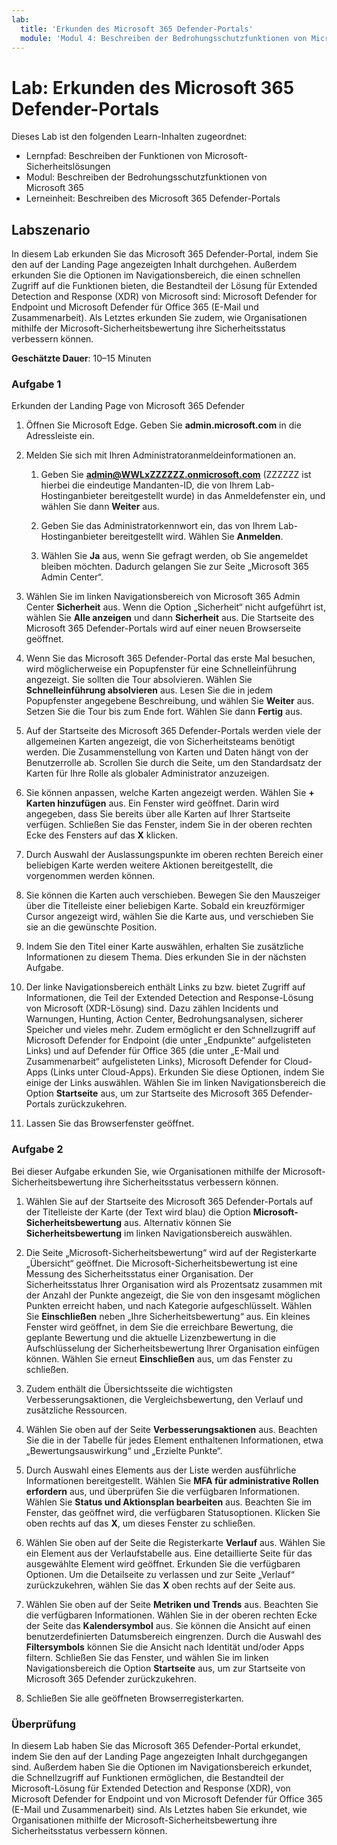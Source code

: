 ```yaml
---
lab:
  title: 'Erkunden des Microsoft 365 Defender-Portals'
  module: 'Modul 4: Beschreiben der Bedrohungsschutzfunktionen von Microsoft 365'
---
```



# <a name="lab-explore-the-microsoft-365-defender-portal"></a>Lab: Erkunden des Microsoft 365 Defender-Portals

Dieses Lab ist den folgenden Learn-Inhalten zugeordnet:

- Lernpfad: Beschreiben der Funktionen von Microsoft-Sicherheitslösungen
- Modul: Beschreiben der Bedrohungsschutzfunktionen von Microsoft 365
- Lerneinheit: Beschreiben des Microsoft 365 Defender-Portals

## <a name="lab-scenario"></a>Labszenario

In diesem Lab erkunden Sie das Microsoft 365 Defender-Portal, indem Sie den auf der Landing Page angezeigten Inhalt durchgehen. Außerdem erkunden Sie die Optionen im Navigationsbereich, die einen schnellen Zugriff auf die Funktionen bieten, die Bestandteil der Lösung für Extended Detection and Response (XDR) von Microsoft sind: Microsoft Defender for Endpoint und Microsoft Defender für Office 365 (E-Mail und Zusammenarbeit).  Als Letztes erkunden Sie zudem, wie Organisationen mithilfe der Microsoft-Sicherheitsbewertung ihre Sicherheitsstatus verbessern können.

**Geschätzte Dauer**: 10–15 Minuten

### <a name="task-1"></a>Aufgabe 1

Erkunden der Landing Page von Microsoft 365 Defender

1. Öffnen Sie Microsoft Edge. Geben Sie **admin.microsoft.com** in die Adressleiste ein.

1. Melden Sie sich mit Ihren Administratoranmeldeinformationen an.
    1. Geben Sie **admin@WWLxZZZZZZ.onmicrosoft.com** (ZZZZZZ ist hierbei die eindeutige Mandanten-ID, die von Ihrem Lab-Hostinganbieter bereitgestellt wurde) in das Anmeldefenster ein, und wählen Sie dann **Weiter** aus.

    1. Geben Sie das Administratorkennwort ein, das von Ihrem Lab-Hostinganbieter bereitgestellt wird. Wählen Sie **Anmelden**.
    1. Wählen Sie **Ja** aus, wenn Sie gefragt werden, ob Sie angemeldet bleiben möchten. Dadurch gelangen Sie zur Seite „Microsoft 365 Admin Center“.

1. Wählen Sie im linken Navigationsbereich von Microsoft 365 Admin Center **Sicherheit** aus.  Wenn die Option „Sicherheit“ nicht aufgeführt ist, wählen Sie **Alle anzeigen** und dann **Sicherheit** aus.  Die Startseite des Microsoft 365 Defender-Portals wird auf einer neuen Browserseite geöffnet.  

1. Wenn Sie das Microsoft 365 Defender-Portal das erste Mal besuchen, wird möglicherweise ein Popupfenster für eine Schnelleinführung angezeigt.  Sie sollten die Tour absolvieren.  Wählen Sie **Schnelleinführung absolvieren** aus.  Lesen Sie die in jedem Popupfenster angegebene Beschreibung, und wählen Sie **Weiter** aus. Setzen Sie die Tour bis zum Ende fort. Wählen Sie dann **Fertig** aus.

1. Auf der Startseite des Microsoft 365 Defender-Portals werden viele der allgemeinen Karten angezeigt, die von Sicherheitsteams benötigt werden. Die Zusammenstellung von Karten und Daten hängt von der Benutzerrolle ab. Scrollen Sie durch die Seite, um den Standardsatz der Karten für Ihre Rolle als globaler Administrator anzuzeigen.

1. Sie können anpassen, welche Karten angezeigt werden.  Wählen Sie **+ Karten hinzufügen** aus. Ein Fenster wird geöffnet. Darin wird angegeben, dass Sie bereits über alle Karten auf Ihrer Startseite verfügen.  Schließen Sie das Fenster, indem Sie in der oberen rechten Ecke des Fensters auf das **X** klicken.

1. Durch Auswahl der Auslassungspunkte im oberen rechten Bereich einer beliebigen Karte werden weitere Aktionen bereitgestellt, die vorgenommen werden können.  

1. Sie können die Karten auch verschieben. Bewegen Sie den Mauszeiger über die Titelleiste einer beliebigen Karte. Sobald ein kreuzförmiger Cursor angezeigt wird, wählen Sie die Karte aus, und verschieben Sie sie an die gewünschte Position.

1. Indem Sie den Titel einer Karte auswählen, erhalten Sie zusätzliche Informationen zu diesem Thema. Dies erkunden Sie in der nächsten Aufgabe.

1. Der linke Navigationsbereich enthält Links zu bzw. bietet Zugriff auf Informationen, die Teil der Extended Detection and Response-Lösung von Microsoft (XDR-Lösung) sind. Dazu zählen Incidents und Warnungen, Hunting, Action Center, Bedrohungsanalysen, sicherer Speicher und vieles mehr.  Zudem ermöglicht er den Schnellzugriff auf Microsoft Defender for Endpoint (die unter „Endpunkte“ aufgelisteten Links) und auf Defender für Office 365 (die unter „E-Mail und Zusammenarbeit“ aufgelisteten Links), Microsoft Defender for Cloud-Apps (Links unter Cloud-Apps).  Erkunden Sie diese Optionen, indem Sie einige der Links auswählen.   Wählen Sie im linken Navigationsbereich die Option **Startseite** aus, um zur Startseite des Microsoft 365 Defender-Portals zurückzukehren.

1. Lassen Sie das Browserfenster geöffnet.

### <a name="task-2"></a>Aufgabe 2

Bei dieser Aufgabe erkunden Sie, wie Organisationen mithilfe der Microsoft-Sicherheitsbewertung ihre Sicherheitsstatus verbessern können.

1. Wählen Sie auf der Startseite des Microsoft 365 Defender-Portals auf der Titelleiste der Karte (der Text wird blau) die Option **Microsoft-Sicherheitsbewertung** aus.  Alternativ können Sie **Sicherheitsbewertung** im linken Navigationsbereich auswählen.

1. Die Seite „Microsoft-Sicherheitsbewertung“ wird auf der Registerkarte „Übersicht“ geöffnet. Die Microsoft-Sicherheitsbewertung ist eine Messung des Sicherheitsstatus einer Organisation. Der Sicherheitsstatus Ihrer Organisation wird als Prozentsatz zusammen mit der Anzahl der Punkte angezeigt, die Sie von den insgesamt möglichen Punkten erreicht haben, und nach Kategorie aufgeschlüsselt. Wählen Sie **Einschließen** neben „Ihre Sicherheitsbewertung“ aus.  Ein kleines Fenster wird geöffnet, in dem Sie die erreichbare Bewertung, die geplante Bewertung und die aktuelle Lizenzbewertung in die Aufschlüsselung der Sicherheitsbewertung Ihrer Organisation einfügen können.  Wählen Sie erneut **Einschließen** aus, um das Fenster zu schließen.

1. Zudem enthält die Übersichtsseite die wichtigsten Verbesserungsaktionen, die Vergleichsbewertung, den Verlauf und zusätzliche Ressourcen.

1. Wählen Sie oben auf der Seite **Verbesserungsaktionen** aus.  Beachten Sie die in der Tabelle für jedes Element enthaltenen Informationen, etwa „Bewertungsauswirkung“ und „Erzielte Punkte“.  

1. Durch Auswahl eines Elements aus der Liste werden ausführliche Informationen bereitgestellt.  Wählen Sie **MFA für administrative Rollen erfordern** aus, und überprüfen Sie die verfügbaren Informationen.  Wählen Sie **Status und Aktionsplan bearbeiten** aus.  Beachten Sie im Fenster, das geöffnet wird, die verfügbaren Statusoptionen. Klicken Sie oben rechts auf das **X**, um dieses Fenster zu schließen.

1. Wählen Sie oben auf der Seite die Registerkarte **Verlauf** aus. Wählen Sie ein Element aus der Verlaufstabelle aus.  Eine detaillierte Seite für das ausgewählte Element wird geöffnet.  Erkunden Sie die verfügbaren Optionen.  Um die Detailseite zu verlassen und zur Seite „Verlauf“ zurückzukehren, wählen Sie das **X** oben rechts auf der Seite aus.

1. Wählen Sie oben auf der Seite **Metriken und Trends** aus.  Beachten Sie die verfügbaren Informationen.  Wählen Sie in der oberen rechten Ecke der Seite das **Kalendersymbol** aus.  Sie können die Ansicht auf einen benutzerdefinierten Datumsbereich eingrenzen.  Durch die Auswahl des **Filtersymbols** können Sie die Ansicht nach Identität und/oder Apps filtern.  Schließen Sie das Fenster, und wählen Sie im linken Navigationsbereich die Option **Startseite** aus, um zur Startseite von Microsoft 365 Defender zurückzukehren.

1. Schließen Sie alle geöffneten Browserregisterkarten.

### <a name="review"></a>Überprüfung

In diesem Lab haben Sie das Microsoft 365 Defender-Portal erkundet, indem Sie den auf der Landing Page angezeigten Inhalt durchgegangen sind. Außerdem haben Sie die Optionen im Navigationsbereich erkundet, die Schnellzugriff auf Funktionen ermöglichen, die Bestandteil der Microsoft-Lösung für Extended Detection and Response (XDR), von Microsoft Defender for Endpoint und von Microsoft Defender für Office 365 (E-Mail und Zusammenarbeit) sind.  Als Letztes haben Sie erkundet, wie Organisationen mithilfe der Microsoft-Sicherheitsbewertung ihre Sicherheitsstatus verbessern können.
